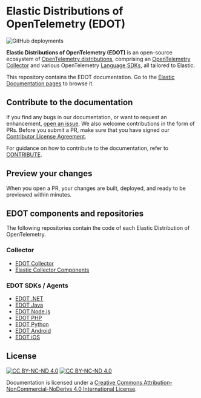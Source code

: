 # Elastic Distributions of OpenTelemetry (EDOT)

![GitHub deployments](https://img.shields.io/github/deployments/elastic/opentelemetry/docs-preview?logo=elastic&label=docs-preview&link=https%3A%2F%2Fdocs-v3-preview.elastic.dev%2Felastic%2Fopentelemetry%2Ftree%2Fmain)

**Elastic Distributions of OpenTelemetry (EDOT)** is an open-source ecosystem of [OpenTelemetry distributions](https://opentelemetry.io/docs/concepts/distributions/), comprising an [OpenTelemetry Collector](https://opentelemetry.io/docs/collector/) and various OpenTelemetry [Language SDKs](https://opentelemetry.io/docs/languages/), all tailored to Elastic.

This repository contains the EDOT documentation. Go to the [Elastic Documentation pages](https://www.elastic.co/docs/reference/opentelemetry) to browse it.

## Contribute to the documentation

If you find any bugs in our documentation, or want to request an enhancement, [open an issue](https://github.com/elastic/opentelemetry/issues). We also welcome contributions in the form of PRs. Before you submit a PR, make sure that you have signed our [Contributor License Agreement](https://www.elastic.co/contributor-agreement/).

For guidance on how to contribute to the documentation, refer to [CONTRIBUTE](./CONTRIBUTE.md).

## Preview your changes

When you open a PR, your changes are built, deployed, and ready to be previewed within minutes.

## EDOT components and repositories

The following repositories contain the code of each Elastic Distribution of OpenTelemetry.

### Collector

- [EDOT Collector](https://github.com/elastic/elastic-agent/tree/main/internal/pkg/otel)
- [Elastic Collector Components](https://github.com/elastic/opentelemetry-collector-components)

### EDOT SDKs / Agents

- [EDOT .NET](https://github.com/elastic/elastic-otel-dotnet)
- [EDOT Java](https://github.com/elastic/elastic-otel-java)
- [EDOT Node.js](https://github.com/elastic/elastic-otel-node)
- [EDOT PHP](https://github.com/elastic/elastic-otel-php)
- [EDOT Python](https://github.com/elastic/elastic-otel-python)
- [EDOT Android](https://github.com/elastic/apm-agent-android)
- [EDOT iOS](https://github.com/elastic/apm-agent-ios)

## License

[![CC BY-NC-ND 4.0][cc-by-nc-nd-image]][cc-by-nc-nd] [![CC BY-NC-ND 4.0][cc-by-nc-nd-shield]][cc-by-nc-nd]

Documentation is licensed under a
[Creative Commons Attribution-NonCommercial-NoDerivs 4.0 International License][cc-by-nc-nd].

[cc-by-nc-nd]: http://creativecommons.org/licenses/by-nc-nd/4.0/
[cc-by-nc-nd-image]: https://licensebuttons.net/l/by-nc-nd/4.0/88x31.png
[cc-by-nc-nd-shield]: https://img.shields.io/badge/License-CC%20BY--NC--ND%204.0-lightgrey.svg
